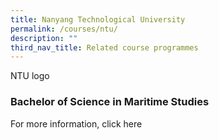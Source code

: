 ```yaml
---
title: Nanyang Technological University
permalink: /courses/ntu/
description: ""
third_nav_title: Related course programmes
---
```

NTU logo

### Bachelor of Science in Maritime Studies


For more information, click here